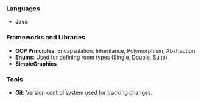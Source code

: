 ### Languages
- **Java**

### Frameworks and Libraries
- **OOP Principles**: Encapsulation, Inheritance, Polymorphism, Abstraction
- **Enums**: Used for defining room types (Single, Double, Suite)
- **SimpleGraphics**

### Tools
- **Git**: Version control system used for tracking changes.
